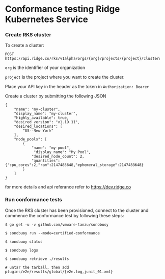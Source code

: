 # Conformance testing Ridge Kubernetes Service

### Create RKS cluster

To create a cluster:

```
POST https://api.ridge.co/rks/v1alpha/orgs/{org}/projects/{project}/clusters
```
`org` is the identifier of your organization

`project` is the project where you want to create the cluster.

Place your API key in the header as the token  in `Authorization: Bearer` <Token>

Create a cluster by submitting the following JSON
```
{
    "name": "my-cluster",
    "display_name": "my-cluster",
    "highly_available": true,
    "desired_version": "v1.19.11",
    "desired_locations": [
        "US--New York"
    ],
    "node_pools": [
        {
            "name": "my-pool",
             "display_name": "My Pool",
            "desired_node_count": 2,
            "quantities": {"cpu_cores":2,"ram":2147483648,"ephemeral_storage":2147483648}
        }
    ]
}
```

for more details and api referance refer to https://dev.ridge.co

### Run conformance tests

Once the RKS cluster has been provisioned, connect to the cluster and commence the conformance test by following these steps:

```
$ go get -u -v github.com/vmware-tanzu/sonobuoy

$ sonobuoy run --mode=certified-conformance

$ sonobuoy status

$ sonobuoy logs

$ sonobuoy retrieve ./results

# untar the tarball, then add plugins/e2e/results/global/{e2e.log,junit_01.xml}
```

